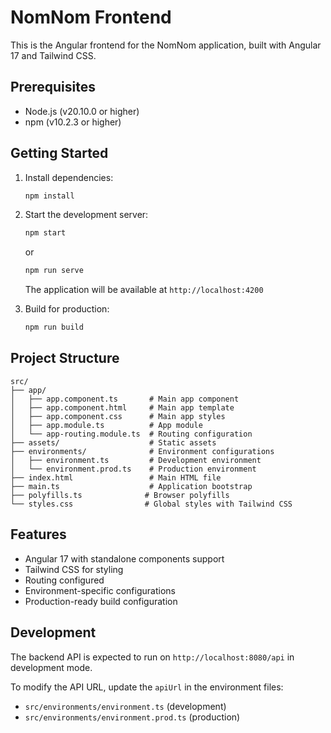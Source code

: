 # NomNom Frontend

This is the Angular frontend for the NomNom application, built with Angular 17 and Tailwind CSS.

## Prerequisites

- Node.js (v20.10.0 or higher)
- npm (v10.2.3 or higher)

## Getting Started

1. Install dependencies:

   ```bash
   npm install
   ```

2. Start the development server:

   ```bash
   npm start
   ```

   or

   ```bash
   npm run serve
   ```

   The application will be available at `http://localhost:4200`

3. Build for production:
   ```bash
   npm run build
   ```

## Project Structure

```
src/
├── app/
│   ├── app.component.ts       # Main app component
│   ├── app.component.html     # Main app template
│   ├── app.component.css      # Main app styles
│   ├── app.module.ts          # App module
│   └── app-routing.module.ts  # Routing configuration
├── assets/                    # Static assets
├── environments/              # Environment configurations
│   ├── environment.ts         # Development environment
│   └── environment.prod.ts    # Production environment
├── index.html                 # Main HTML file
├── main.ts                    # Application bootstrap
├── polyfills.ts              # Browser polyfills
└── styles.css                # Global styles with Tailwind CSS
```

## Features

- Angular 17 with standalone components support
- Tailwind CSS for styling
- Routing configured
- Environment-specific configurations
- Production-ready build configuration

## Development

The backend API is expected to run on `http://localhost:8080/api` in development mode.

To modify the API URL, update the `apiUrl` in the environment files:

- `src/environments/environment.ts` (development)
- `src/environments/environment.prod.ts` (production)
